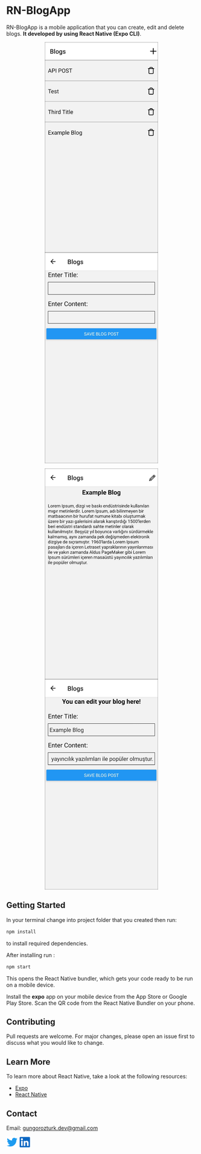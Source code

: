 # RN-BlogApp

RN-BlogApp is a mobile application that you can create, edit and delete blogs. **It developed by using React Native (Expo CLI)**.

<p align="center"><img align="center" src="https://github.com/gngrozturk/RN-BlogApp/blob/master/ss/1.png" width="300" />   <img align="center" src="https://github.com/gngrozturk/RN-BlogApp/blob/master/ss/2.png" width="300" /></p>

<p align="center"><img align="center" src="https://github.com/gngrozturk/RN-BlogApp/blob/master/ss/3.png" width="300" />   <img align="center" src="https://github.com/gngrozturk/RN-BlogApp/blob/master/ss/4.png" width="300" /></p>

## Getting Started

In your terminal change into project folder that you created then run:
```bash
npm install
```
to install required dependencies.

After installing run :
```bash
npm start
```
This opens the React Native bundler, which gets your code ready to be run on a mobile device.

Install the **expo** app on your mobile device from the App Store or Google Play Store. Scan the QR code from the React Native Bundler on your phone.  

## Contributing
Pull requests are welcome. For major changes, please open an issue first to discuss what you would like to change.

## Learn More
To learn more about React Native, take a look at the following resources:
- [Expo](https://docs.expo.dev/get-started/installation/)
- [React Native](https://reactnative.dev/docs/getting-started)

## Contact
Email: gungorozturk.dev@gmail.com
<p align="left">
<a href="https://twitter.com/ozturkkgungorr" target="blank"><img align="center" src="https://github.com/gngrozturk/gngrozturk/blob/master/tw.svg" height="30" width="30" /></a>
<a href="https://linkedin.com/in/güngör-öztürk" target="blank"><img align="center" src="https://github.com/gngrozturk/gngrozturk/blob/master/in.svg" alt="güngör-öztürk" height="30" width="30" /></a>
</p>
